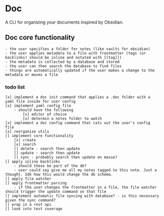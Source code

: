 # Doc
A CLI for organizing your documents inspired by Obsidian.

## Doc core functionality
    - the user specifies a folder for notes (like vaults for obsidian)
    - the user applies metadata to a file with frontmatter (tags (or backlinks) should be inline and notated with [[tag]])
    - the metadata is collected by a database and stored
    - the user can then search the database to find files
    - things are automatically updated if the user makes a change to the metadata or moves a file

### todo list 
    [x] implement a doc init command that applies a .doc folder with a yaml file inside for user config
    [x] implement yaml config file
        - should have the following
            [x] editor of choice
            [x] determin a notes folder to watch 
    [x] implement a doc config command that cats out the user's config file
    [x] reorganize utils 
    [] implement core functionality 
        [x] create 
        [x] search 
        [] delete - search then update 
        [] update - search then update
        [] sync - probably search then update en masse? 
    [] apply inline backlinks 
        - should these be part of the db? 
        - user could say give me all my notes tagged to this note. Just a thought. Idk how this would change the db schema.
    [] apply file watcher
    [] apply frontmatter parsing
        - if the user changes the frontmatter in a file, the file watcher should trigger the update command on that file
    [] implement automatic file syncing with database? - is this necessary given the sync command? 
    [] wrap in a rest api
    [] look into test coverage

